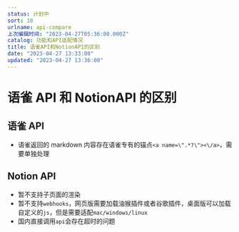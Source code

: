 ```yaml
---
status: 计划中
sort: 18
urlname: api-compare
上次编辑时间: "2023-04-27T05:36:00.000Z"
catalog: 功能和API适配情况
title: 语雀API和NotionAPI的区别
date: "2023-04-27 13:33:00"
updated: "2023-04-27 13:36:00"
---
```


# **语雀 API 和 NotionAPI 的区别**

## 语雀 API

- 语雀返回的 markdown 内容存在语雀专有的锚点`<a name=\".*?\"><\/a>`，需要单独处理

## Notion API

- 暂不支持子页面的渲染
- 暂不支持`webhooks`，网页版需要加载油猴插件或者谷歌插件，桌面版可以加载自定义的`js`，但是需要适配`mac/windows/linux`
- 国内直接调用`api`会存在超时的问题
